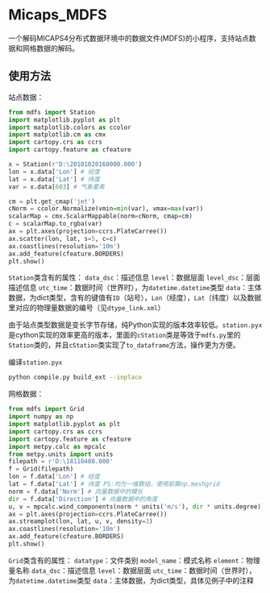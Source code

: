 # Micaps_MDFS

一个解码MICAPS4分布式数据环境中的数据文件(MDFS)的小程序，支持站点数据和网格数据的解码。

## 使用方法

站点数据：

```python
from mdfs import Station
import matplotlib.pyplot as plt
import matplotlib.colors as ccolor
import matplotlib.cm as cmx
import cartopy.crs as ccrs
import cartopy.feature as cfeature

x = Station(r'D:\20181028160000.000')
lon = x.data['Lon'] # 经度
lat = x.data['Lat'] # 纬度
var = x.data[603] # 气象要素

cm = plt.get_cmap('jet')
cNorm = ccolor.Normalize(vmin=min(var), vmax=max(var))
scalarMap = cmx.ScalarMappable(norm=cNorm, cmap=cm)
c = scalarMap.to_rgba(var)
ax = plt.axes(projection=ccrs.PlateCarree())
ax.scatter(lon, lat, s=5, c=c)
ax.coastlines(resolution='10m')
ax.add_feature(cfeature.BORDERS)
plt.show()
```
`Station`类含有的属性：
`data_dsc`：描述信息
`level`：数据层面
`level_dsc`：层面描述信息
`utc_time`：数据时间（世界时），为`datetime.datetime`类型
`data`：主体数据，为dict类型，含有的键值有`ID`（站号），`Lon`（经度），`Lat`（纬度）以及数据里对应的物理量数据的编号（见`dtype_link.xml`）

由于站点类型数据是变长字节存储，纯Python实现的版本效率较低。`station.pyx`是cython实现的效率更高的版本，里面的`cStation`类是等效于`mdfs.py`里的`Station`类的，并且`cStation`类实现了`to_dataframe`方法，操作更为方便。

编译`station.pyx`
```bash
python compile.py build_ext --inplace
```

网格数据：

```python
from mdfs import Grid
import numpy as np
import matplotlib.pyplot as plt
import cartopy.crs as ccrs
import cartopy.feature as cfeature
import metpy.calc as mpcalc
from metpy.units import units
filepath = r'D:\18110408.000'
f = Grid(filepath)
lon = f.data['Lon'] # 经度
lat = f.data['Lat'] # 纬度 PS:均为一维数组，使用前需np.meshgrid
norm = f.data['Norm'] # 向量数据中的模长
dir = f.data['Direction'] # 向量数据中的角度
u, v = mpcalc.wind_components(norm * units('m/s'), dir * units.degree)
ax = plt.axes(projection=ccrs.PlateCarree())
ax.streamplot(lon, lat, u, v, density=3)
ax.coastlines(resolution='10m')
ax.add_feature(cfeature.BORDERS)
plt.show()
```

`Grid`类含有的属性：
`datatype`：文件类别
`model_name`：模式名称
`element`：物理量名称
`data_dsc`：描述信息
`level`：数据层面
`utc_time`：数据时间（世界时），为`datetime.datetime`类型
`data`：主体数据，为dict类型，具体见例子中的注释